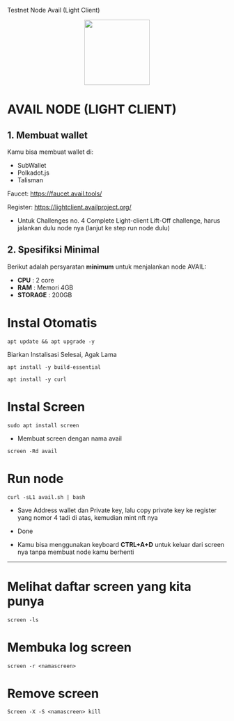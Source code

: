
Testnet Node Avail (Light Client)

<p align="center">
  <img height="150" height="auto" src="https://ironfish.network/img/logo.svg">
</p>

# AVAIL NODE (LIGHT CLIENT)

## 1. Membuat wallet

Kamu bisa membuat wallet di:

* SubWallet
* Polkadot.js
* Talisman

Faucet: https://faucet.avail.tools/

Register: https://lightclient.availproject.org/
* Untuk Challenges no. 4 Complete Light-client Lift-Off challenge, harus jalankan dulu node nya (lanjut ke step run node dulu)

## 2. Spesifiksi Minimal

Berikut adalah persyaratan **minimum** untuk menjalankan node AVAIL:

 -  **CPU**     : 2 core
 -  **RAM**     : Memori 4GB
 -  **STORAGE** : 200GB

# Instal Otomatis

```
apt update && apt upgrade -y
```

Biarkan Instalisasi Selesai, Agak Lama


```
apt install -y build-essential
```
```
apt install -y curl
```

# Instal Screen

```
sudo apt install screen
```

- Membuat screen dengan nama avail 

```
screen -Rd avail
```

# Run node

```
curl -sL1 avail.sh | bash
```

- Save Address wallet dan Private key, lalu copy private key ke register yang nomor 4 tadi di atas, kemudian mint nft nya

- Done

- Kamu bisa menggunakan keyboard **CTRL+A+D** untuk keluar dari screen nya tanpa membuat node kamu berhenti

---------------------------------------------------------------------------------------------------------------

# Melihat daftar screen yang kita punya
```
screen -ls
```

# Membuka log screen
```
screen -r <namascreen>
```

# Remove screen
```
Screen -X -S <namascreen> kill
```

